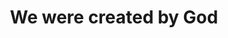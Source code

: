 ---
pid: WS32
title: We were created by God
location_transcription: Near a Catholic Church
zipcode: '19106'
outside_phl: 
neighborhood: Society Hill,Old City
age: '66'
age_range: 60-69
instagram: 
image_file_name: WS_32.jpg
proposal_transcription: |-
  A large sculpture of a transgender Philadelphian
  A large sculpture of an OLD gay Philadelphian, who has seen it all
  A PERMANENT sculpture dedicated to all those who have died of AIDS in this city
topic: Gender Identity,Health,Human Rights,LGBTQ+,Social Justice
topic_summary: 0, 0, 0, 0, 0
type: Concrete,Sculpture Statue,Memorial
keywords_other: trans, lgbt, AIDS
credit: 
image_labels: 
twitter: 
facebook: 
permalink: "/monuments/ws32/"
layout: item-page
---